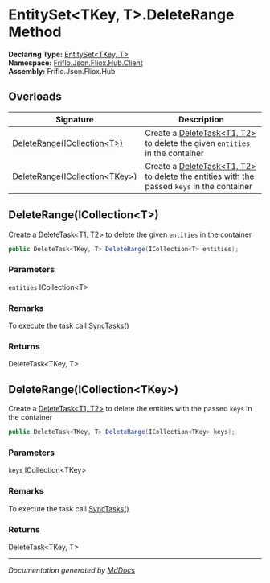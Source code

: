﻿<!--  
  <auto-generated>   
    The contents of this file were generated by a tool.  
    Changes to this file may be list if the file is regenerated  
  </auto-generated>   
-->

# EntitySet\<TKey, T\>.DeleteRange Method

**Declaring Type:** [EntitySet\<TKey, T\>](../index.md)  
**Namespace:** [Friflo.Json.Fliox.Hub.Client](../../index.md)  
**Assembly:** Friflo.Json.Fliox.Hub

## Overloads

| Signature                                                       | Description                                                                                                                 |
| --------------------------------------------------------------- | --------------------------------------------------------------------------------------------------------------------------- |
| [DeleteRange(ICollection\<T\>)](#deleterangeicollectiont)       | Create a [DeleteTask\<T1, T2\>](../../DeleteTask-2/index.md) to delete the given `entities` in the container                |
| [DeleteRange(ICollection\<TKey\>)](#deleterangeicollectiontkey) | Create a [DeleteTask\<T1, T2\>](../../DeleteTask-2/index.md) to delete the entities with the passed `keys` in the container |

## DeleteRange(ICollection\<T\>)

Create a [DeleteTask\<T1, T2\>](../../DeleteTask-2/index.md) to delete the given `entities` in the container

```csharp
public DeleteTask<TKey, T> DeleteRange(ICollection<T> entities);
```

### Parameters

`entities`  ICollection\<T\>

### Remarks

 To execute the task call [SyncTasks()](../../FlioxClient/methods/SyncTasks.md)

### Returns

DeleteTask\<TKey, T\>

## DeleteRange(ICollection\<TKey\>)

Create a [DeleteTask\<T1, T2\>](../../DeleteTask-2/index.md) to delete the entities with the passed `keys` in the container

```csharp
public DeleteTask<TKey, T> DeleteRange(ICollection<TKey> keys);
```

### Parameters

`keys`  ICollection\<TKey\>

### Remarks

 To execute the task call [SyncTasks()](../../FlioxClient/methods/SyncTasks.md)

### Returns

DeleteTask\<TKey, T\>

___

*Documentation generated by [MdDocs](https://github.com/ap0llo/mddocs)*
